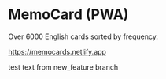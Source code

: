 # MemoCard (PWA)
Over 6000 English cards sorted by frequency.

https://memocards.netlify.app

test text from new_feature branch
